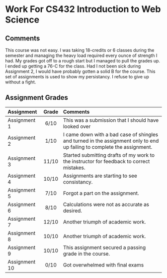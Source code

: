 # Work For CS432 Introduction to Web Science 

## Comments

This course was not easy. I was taking 18-credits or 6 classes during the semester and managing the heavy load required every ounce of strength I had. My grades got off to a rough start but I managed to pull the grades up. I ended up getting a 76-C for the class. Had I not been sick during Assignment 2, I would have probably gotten a solid B for the course. This set of assignments is used to show my persistancy. I refuse to give up without a fight. 

## Assignment Grades 

|Assignment|Grade|Comments|
|:--------|:---:|:------|
|Assignment 1 | 6/10|This was a submission that I should have looked over| 
|Assignment 2 | 1/10|I came down with a bad case of shingles and turned in the assignment only to end up failing to complete the assignment.|
|Assignment 3| 11/10|Started submitting drafts of my work to the instructor for feedback to correct mistakes.| 
|Assignment 4| 10/10|Assignments are starting to see consistancy.| 
|Assignment 5| 7/10 |Forgot a part on the assignment.|
|Assignment 6| 8/10 |Calculations were not as accurate as desired.| 
|Assignment 7| 12/10|Another triumph of academic work.|
|Assignment 8| 10/10|Another triumph of academic work.|
|Assignment 9| 10/10|This assignment secured a passing grade in the course.|
|Assignment 10| 0/10|Got overwhelmed with final exams|
